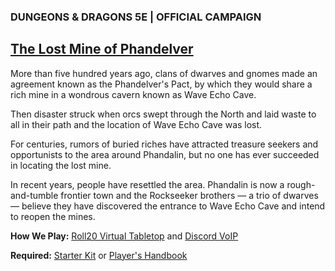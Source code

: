 ### DUNGEONS & DRAGONS 5E | OFFICIAL CAMPAIGN
## [The Lost Mine of Phandelver](https://www.dndbeyond.com/sources/lmop)

More than five hundred years ago, clans of dwarves and gnomes made an agreement known as the Phandelver's Pact, by which they would share a rich mine in a wondrous cavern known as Wave Echo Cave.

Then disaster struck when orcs swept through the North and laid waste to all in their path and the location of Wave Echo Cave was lost.

For centuries, rumors of buried riches have attracted treasure seekers and opportunists to the area around Phandalin, but no one has ever succeeded in locating the lost mine.

In recent years, people have resettled the area. Phandalin is now a rough-and-tumble frontier town and the Rockseeker brothers — a trio of dwarves — believe they have discovered the entrance to Wave Echo Cave and intend to reopen the mines.

**How We Play:** [Roll20 Virtual Tabletop](https://roll20.net/) and [Discord VoIP](https://discord.com/)

**Required:** [Starter Kit](https://www.dndbeyond.com/sources/lmop) or [Player's Handbook](https://www.dndbeyond.com/sources/phb)
